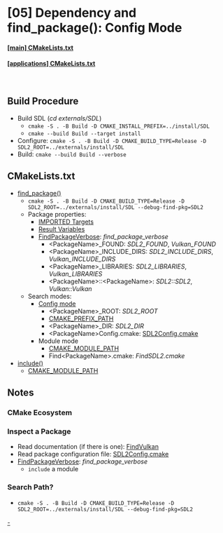 # [05] Dependency and find_package(): Config Mode
#### [[main] CMakeLists.txt](./CMakeLists.txt)
#### [[applications] CMakeLists.txt](./applications/Pallet/CMakeLists.txt)


<br>

## Build Procedure
- Build SDL (*cd externals/SDL*)
  - `cmake -S . -B Build -D CMAKE_INSTALL_PREFIX=../install/SDL`
  - `cmake --build Build --target install`
- Configure: `cmake -S . -B Build -D CMAKE_BUILD_TYPE=Release -D SDL2_ROOT=../externals/install/SDL`
- Build: `cmake --build Build --verbose`

## CMakeLists.txt
- [find_package()](https://cmake.org/cmake/help/latest/command/find_package.html)
  - `cmake -S . -B Build -D CMAKE_BUILD_TYPE=Release -D SDL2_ROOT=../externals/install/SDL --debug-find-pkg=SDL2`
  - Package properties:
    - [IMPORTED Targets](https://cmake.org/cmake/help/latest/module/FindVulkan.html#imported-targets)
    - [Result Variables](https://cmake.org/cmake/help/latest/module/FindVulkan.html#result-variables)
    - [FindPackageVerbose](./cmake/FindPackageVerbose.cmake): *find_package_verbose*
      - \<PackageName\>_FOUND: *SDL2_FOUND*, *Vulkan_FOUND*
      - \<PackageName\>_INCLUDE_DIRS: *SDL2_INCLUDE_DIRS*, *Vulkan_INCLUDE_DIRS*
      - \<PackageName\>_LIBRARIES: *SDL2_LIBRARIES*, *Vulkan_LIBRARIES*
      - \<PackageName\>::\<PackageName\>: *SDL2::SDL2*, *Vulkan::Vulkan*
  - Search modes:
    - [Config mode](https://cmake.org/cmake/help/latest/command/find_package.html#config-mode-search-procedure)
      - \<PackageName\>_ROOT: *SDL2_ROOT*
      - [CMAKE_PREFIX_PATH](https://cmake.org/cmake/help/latest/envvar/CMAKE_PREFIX_PATH.html)
      - \<PackageName\>_DIR: *SDL2_DIR*
      - \<PackageName\>Config.cmake: [SDL2Config.cmake](../externals/install/SDL/lib/cmake/SDL2/SDL2Config.cmake)
    - Module mode
      - [CMAKE_MODULE_PATH](https://cmake.org/cmake/help/latest/variable/CMAKE_MODULE_PATH.html)
      - Find\<PackageName\>.cmake: *FindSDL2.cmake*
- [include()](https://cmake.org/cmake/help/latest/command/include.html)
  - [CMAKE_MODULE_PATH](https://cmake.org/cmake/help/latest/variable/CMAKE_MODULE_PATH.html)

## Notes
### CMake Ecosystem
### Inspect a Package
- Read documentation (if there is one): [FindVulkan](https://cmake.org/cmake/help/latest/module/FindVulkan.html)
- Read package configuration file: [SDL2Config.cmake](../externals/install/SDL/lib/cmake/SDL2/SDL2Config.cmake)
- [FindPackageVerbose](./cmake/FindPackageVerbose.cmake): *find_package_verbose*
  - `include` a module

### Search Path?
- `cmake -S . -B Build -D CMAKE_BUILD_TYPE=Release -D SDL2_ROOT=../externals/install/SDL --debug-find-pkg=SDL2`

[-](../README.md)
